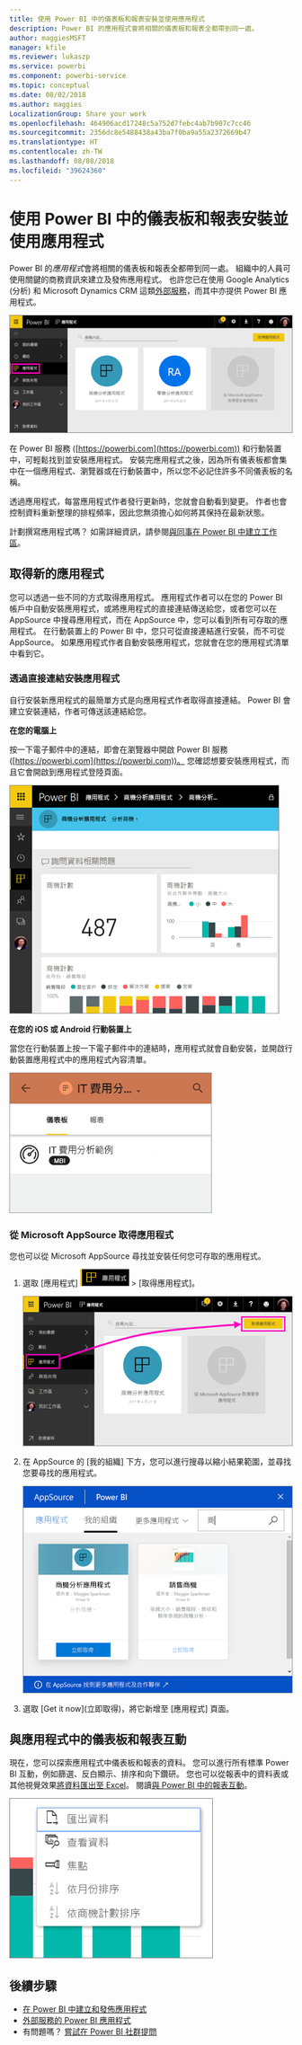 ```yaml
---
title: 使用 Power BI 中的儀表板和報表安裝並使用應用程式
description: Power BI 的應用程式會將相關的儀表板和報表全都帶到同一處。
author: maggiesMSFT
manager: kfile
ms.reviewer: lukaszp
ms.service: powerbi
ms.component: powerbi-service
ms.topic: conceptual
ms.date: 08/02/2018
ms.author: maggies
LocalizationGroup: Share your work
ms.openlocfilehash: 464906acd17248c5a752d7febc4ab7b907c7cc46
ms.sourcegitcommit: 2356dc8e5488438a43ba7f0ba9a55a2372669b47
ms.translationtype: HT
ms.contentlocale: zh-TW
ms.lasthandoff: 08/08/2018
ms.locfileid: "39624360"
---
```

# <a name="install-and-use-apps-with-dashboards-and-reports-in-power-bi"></a>使用 Power BI 中的儀表板和報表安裝並使用應用程式
Power BI 的*應用程式*會將相關的儀表板和報表全都帶到同一處。 組織中的人員可使用關鍵的商務資訊來建立及發佈應用程式。 也許您已在使用 Google Analytics (分析) 和 Microsoft Dynamics CRM 這類[外部服務](service-connect-to-services.md)，而其中亦提供 Power BI 應用程式。 

![Power BI 的應用程式](media/service-install-use-apps/power-bi-apps-left-nav.png)

在 Power BI 服務 ([https://powerbi.com](https://powerbi.com)) 和行動裝置中，可輕鬆找到並安裝應用程式。 安裝完應用程式之後，因為所有儀表板都會集中在一個應用程式、瀏覽器或在行動裝置中，所以您不必記住許多不同儀表板的名稱。

透過應用程式，每當應用程式作者發行更新時，您就會自動看到變更。 作者也會控制資料重新整理的排程頻率，因此您無須擔心如何將其保持在最新狀態。 

計劃撰寫應用程式嗎？ 如需詳細資訊，請參閱[與同事在 Power BI 中建立工作區](service-create-distribute-apps.md)。

## <a name="get-a-new-app"></a>取得新的應用程式
您可以透過一些不同的方式取得應用程式。 應用程式作者可以在您的 Power BI 帳戶中自動安裝應用程式，或將應用程式的直接連結傳送給您，或者您可以在 AppSource 中搜尋應用程式，而在 AppSource 中，您可以看到所有可存取的應用程式。 在行動裝置上的 Power BI 中，您只可從直接連結進行安裝，而不可從 AppSource。 如果應用程式作者自動安裝應用程式，您就會在您的應用程式清單中看到它。

### <a name="install-an-app-from-a-direct-link"></a>透過直接連結安裝應用程式
自行安裝新應用程式的最簡單方式是向應用程式作者取得直接連結。 Power BI 會建立安裝連結，作者可傳送該連結給您。

**在您的電腦上** 

按一下電子郵件中的連結，即會在瀏覽器中開啟 Power BI 服務 ([https://powerbi.com](https://powerbi.com))。 您確認想要安裝應用程式，而且它會開啟到應用程式登陸頁面。

![Power BI 服務中的應用程式登陸頁面](media/service-install-use-apps/power-bi-app-landing-page-opportunity-480.png)

**在您的 iOS 或 Android 行動裝置上** 

當您在行動裝置上按一下電子郵件中的連結時，應用程式就會自動安裝，並開啟行動裝置應用程式中的應用程式內容清單。 

![行動裝置上的應用程式內容清單](media/service-install-use-apps/power-bi-app-index-it-spend-360.png)

### <a name="get-the-app-from-microsoft-appsource"></a>從 Microsoft AppSource 取得應用程式
您也可以從 Microsoft AppSource 尋找並安裝任何您可存取的應用程式。 

1. 選取 [應用程式] ![在左側功能窗格中的應用程式](media/service-install-use-apps/power-bi-apps-bar.png) > [取得應用程式]。 
   
     ![取得應用程式圖示](media/service-install-use-apps/power-bi-service-apps-get-apps-oppty.png)
2. 在 AppSource 的 [我的組織] 下方，您可以進行搜尋以縮小結果範圍，並尋找您要尋找的應用程式。
   
     ![在 AppSource 的 [我的組織] 下](media/service-install-use-apps/power-bi-appsource-my-org.png)
3. 選取 [Get it now]\(立即取得)，將它新增至 [應用程式] 頁面。 

## <a name="interact-with-the-dashboards-and-reports-in-the-app"></a>與應用程式中的儀表板和報表互動
現在，您可以探索應用程式中儀表板和報表的資料。 您可以進行所有標準 Power BI 互動，例如篩選、反白顯示、排序和向下鑽研。 您也可以從報表中的資料表或其他視覺效果[將資料匯出至 Excel](power-bi-visualization-export-data.md)。 閱讀[與 Power BI 中的報表互動](service-reading-view-and-editing-view.md)。 

![從 Power BI 視覺效果匯出資料](media/service-install-use-apps/power-bi-service-export-data-visual.png)



## <a name="next-steps"></a>後續步驟
* [在 Power BI 中建立和發佈應用程式](service-create-distribute-apps.md)
* [外部服務的 Power BI 應用程式](service-connect-to-services.md)
* 有問題嗎？ [嘗試在 Power BI 社群提問](http://community.powerbi.com/)

